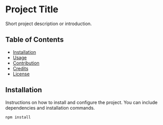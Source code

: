 # Project Title

Short project description or introduction.

## Table of Contents

- [Installation](#installation)
- [Usage](#usage)
- [Contribution](#contribution)
- [Credits](#credits)
- [License](#license)

## Installation

Instructions on how to install and configure the project. You can include dependencies and installation commands.

```bash
npm install
